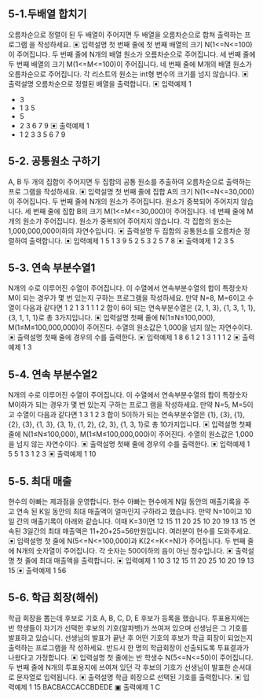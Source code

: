 ## 5-1.두배열 합치기

오름차순으로 정렬이 된 두 배열이 주어지면 두 배열을 오름차순으로 합쳐 출력하는 프로그램
을 작성하세요.
▣ 입력설명
첫 번째 줄에 첫 번째 배열의 크기 N(1<=N<=100)이 주어집니다.
두 번째 줄에 N개의 배열 원소가 오름차순으로 주어집니다.
세 번째 줄에 두 번째 배열의 크기 M(1<=M<=100)이 주어집니다.
네 번째 줄에 M개의 배열 원소가 오름차순으로 주어집니다.
각 리스트의 원소는 int형 변수의 크기를 넘지 않습니다.
▣ 출력설명
오름차순으로 정렬된 배열을 출력합니다.
▣ 입력예제 1

- 3
- 1 3 5
- 5
- 2 3 6 7 9
  ▣ 출력예제 1
- 1 2 3 3 5 6 7 9

## 5-2. 공통원소 구하기

A, B 두 개의 집합이 주어지면 두 집합의 공통 원소를 추출하여 오름차순으로 출력하는 프로
그램을 작성하세요.
▣ 입력설명
첫 번째 줄에 집합 A의 크기 N(1<=N<=30,000)이 주어집니다.
두 번째 줄에 N개의 원소가 주어집니다. 원소가 중복되어 주어지지 않습니다.
세 번째 줄에 집합 B의 크기 M(1<=M<=30,000)이 주어집니다.
네 번째 줄에 M개의 원소가 주어집니다. 원소가 중복되어 주어지지 않습니다.
각 집합의 원소는 1,000,000,000이하의 자연수입니다.
▣ 출력설명
두 집합의 공통원소를 오름차순 정렬하여 출력합니다.
▣ 입력예제 1
5
1 3 9 5 2
5
3 2 5 7 8
▣ 출력예제 1
2 3 5

## 5-3. 연속 부분수열1

N개의 수로 이루어진 수열이 주어집니다.
이 수열에서 연속부분수열의 합이 특정숫자 M이 되는 경우가 몇 번 있는지 구하는 프로그램을
작성하세요.
만약 N=8, M=6이고 수열이 다음과 같다면
1 2 1 3 1 1 1 2
합이 6이 되는 연속부분수열은 {2, 1, 3}, {1, 3, 1, 1}, {3, 1, 1, 1}로 총 3가지입니다.
▣ 입력설명
첫째 줄에 N(1≤N≤100,000), M(1≤M≤100,000,000)이 주어진다.
수열의 원소값은 1,000을 넘지 않는 자연수이다.
▣ 출력설명
첫째 줄에 경우의 수를 출력한다.
▣ 입력예제 1
8 6
1 2 1 3 1 1 1 2
▣ 출력예제 1
3

## 5-4. 연속 부분수열2

N개의 수로 이루어진 수열이 주어집니다.
이 수열에서 연속부분수열의 합이 특정숫자 M이하가 되는 경우가 몇 번 있는지 구하는 프로그
램을 작성하세요.
만약 N=5, M=5이고 수열이 다음과 같다면
1 3 1 2 3
합이 5이하가 되는 연속부분수열은 {1}, {3}, {1}, {2}, {3}, {1, 3}, {3, 1}, {1, 2}, {2, 3},
{1, 3, 1}로 총 10가지입니다.
▣ 입력설명
첫째 줄에 N(1≤N≤100,000), M(1≤M≤100,000,000)이 주어진다.
수열의 원소값은 1,000을 넘지 않는 자연수이다.
▣ 출력설명
첫째 줄에 경우의 수를 출력한다.
▣ 입력예제 1
5 5
1 3 1 2 3
▣ 출력예제 1
10

## 5-5. 최대 매출

현수의 아빠는 제과점을 운영합니다. 현수 아빠는 현수에게 N일 동안의 매출기록을 주고 연속
된 K일 동안의 최대 매출액이 얼마인지 구하라고 했습니다.
만약 N=10이고 10일 간의 매출기록이 아래와 같습니다. 이때 K=3이면
12 15 11 20 25 10 20 19 13 15
연속된 3일간의 최대 매출액은 11+20+25=56만원입니다.
여러분이 현수를 도와주세요.
▣ 입력설명
첫 줄에 N(5<=N<=100,000)과 K(2<=K<=N)가 주어집니다.
두 번째 줄에 N개의 숫자열이 주어집니다. 각 숫자는 500이하의 음이 아닌 정수입니다.
▣ 출력설명
첫 줄에 최대 매출액을 출력합니다.
▣ 입력예제 1
10 3
12 15 11 20 25 10 20 19 13 15
▣ 출력예제 1
56

## 5-6. 학급 회장(해쉬)

학급 회장을 뽑는데 후보로 기호 A, B, C, D, E 후보가 등록을 했습니다.
투표용지에는 반 학생들이 자기가 선택한 후보의 기호(알파벳)가 쓰여져 있으며 선생님은 그
기호를 발표하고 있습니다.
선생님의 발표가 끝난 후 어떤 기호의 후보가 학급 회장이 되었는지 출력하는 프로그램을 작
성하세요. 반드시 한 명의 학급회장이 선출되도록 투표결과가 나왔다고 가정합니다.
▣ 입력설명
첫 줄에는 반 학생수 N(5<=N<=50)이 주어집니다.
두 번째 줄에 N개의 투표용지에 쓰여져 있던 각 후보의 기호가 선생님이 발표한 순서대로
문자열로 입력됩니다.
▣ 출력설명
학급 회장으로 선택된 기호를 출력합니다.
▣ 입력예제 1
15
BACBACCACCBDEDE
▣ 출력예제 1
C
